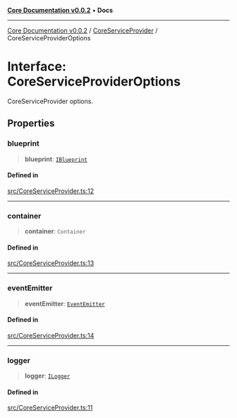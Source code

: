 [**Core Documentation v0.0.2**](../../README.md) • **Docs**

***

[Core Documentation v0.0.2](../../modules.md) / [CoreServiceProvider](../README.md) / CoreServiceProviderOptions

# Interface: CoreServiceProviderOptions

CoreServiceProvider options.

## Properties

### blueprint

> **blueprint**: [`IBlueprint`](../../definitions/type-aliases/IBlueprint.md)

#### Defined in

[src/CoreServiceProvider.ts:12](https://github.com/stonemjs/core/blob/dd7eaec566465ef84c36b87b824f8ea9ab76e8fa/src/CoreServiceProvider.ts#L12)

***

### container

> **container**: `Container`

#### Defined in

[src/CoreServiceProvider.ts:13](https://github.com/stonemjs/core/blob/dd7eaec566465ef84c36b87b824f8ea9ab76e8fa/src/CoreServiceProvider.ts#L13)

***

### eventEmitter

> **eventEmitter**: [`EventEmitter`](../../events/EventEmitter/classes/EventEmitter.md)

#### Defined in

[src/CoreServiceProvider.ts:14](https://github.com/stonemjs/core/blob/dd7eaec566465ef84c36b87b824f8ea9ab76e8fa/src/CoreServiceProvider.ts#L14)

***

### logger

> **logger**: [`ILogger`](../../definitions/interfaces/ILogger.md)

#### Defined in

[src/CoreServiceProvider.ts:11](https://github.com/stonemjs/core/blob/dd7eaec566465ef84c36b87b824f8ea9ab76e8fa/src/CoreServiceProvider.ts#L11)
